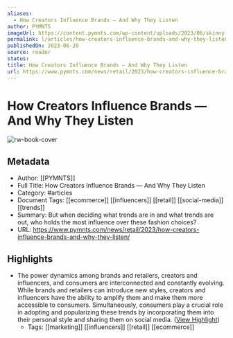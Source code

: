 ```yaml
---
aliases:
  - How Creators Influence Brands — And Why They Listen
author: PYMNTS
imageUrl: https://content.pymnts.com/wp-content/uploads/2023/06/skinny-jeans-retail-1000x600.jpg
permalink: l/articles/how-creators-influence-brands-and-why-they-listen
publishedOn: 2023-06-20
source: reader
status: 
title: How Creators Influence Brands — And Why They Listen
url: https://www.pymnts.com/news/retail/2023/how-creators-influence-brands-and-why-they-listen/
---
```

# How Creators Influence Brands — And Why They Listen

![rw-book-cover](https://content.pymnts.com/wp-content/uploads/2023/06/skinny-jeans-retail-1000x600.jpg)

## Metadata

- Author: [[PYMNTS]]
- Full Title: How Creators Influence Brands — And Why They Listen
- Category: #articles
- Document Tags: [[ecommerce]] [[influencers]] [[retail]] [[social-media]] [[trends]]
- Summary: But when deciding what trends are in and what trends are out, who holds the most influence over these fashion choices?
- URL: https://www.pymnts.com/news/retail/2023/how-creators-influence-brands-and-why-they-listen/

## Highlights

- The power dynamics among brands and retailers, creators and influencers, and consumers are interconnected and constantly evolving. While brands and retailers can introduce new styles, creators and influencers have the ability to amplify them and make them more accessible to consumers. Simultaneously, consumers play a crucial role in adopting and popularizing these trends by incorporating them into their personal style and sharing them on social media. ([View Highlight](https://read.readwise.io/read/01h98074v336a1737kg9hy8jk8))
    - Tags: [[marketing]] [[influencers]] [[retail]] [[ecommerce]]
